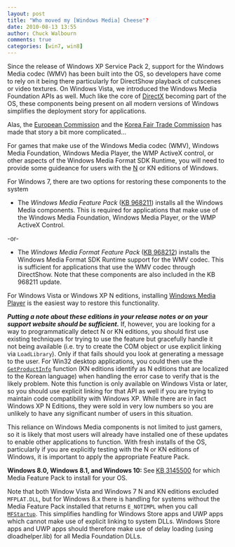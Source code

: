 ```yaml
---
layout: post
title: "Who moved my [Windows Media] Cheese"?
date: 2010-08-13 13:55
author: Chuck Walbourn
comments: true
categories: [win7, win8]
---
```

Since the release of Windows XP Service Pack 2, support for the Windows Media codec (WMV) has been built into the OS, so developers have come to rely on it being there particularly for DirectShow playback of cutscenes or video textures. On Windows Vista, we introduced the Windows Media Foundation APIs as well. Much like the core of <a href="https://docs.microsoft.com/en-us/windows/desktop/DxTechArts/directx-setup-for-game-developers">DirectX</a> becoming part of the OS, these components being present on all modern versions of Windows simplifies the deployment story for applications.
<!--more-->

Alas, the <a href="https://en.wikipedia.org/wiki/European_Commission">European Commission</a> and the <a href="https://en.wikipedia.org/wiki/Fair_Trade_Commission_(South_Korea)" title="Korea Fair Trade Commission">Korea Fair Trade Commission</a> has made that story a bit more complicated...

For games that make use of the Windows Media codec (WMV), Windows Media Foundation, Windows Media Player, the WMP ActiveX control, or other aspects of the Windows Media Format SDK Runtime, you will need to provide some guideance for users with the <a href="http://windows.microsoft.com/en-US/windows7/products/What-is-Windows-7-N-edition">N</a> or KN editions of Windows.

For Windows 7, there are two options for restoring these components to the system

<ul>
 	<li>The<em> Windows Media Feature Pack</em> (<a href="http://go.microsoft.com/fwlink/?LinkId=199842" title="Knowledge Base Article #968211">KB 968211</a>) installs all the Windows Media components. This is required for applications that make use of the Windows Media Foundation, Windows Media Player, or the WMP ActiveX Control.</li>
</ul>

-or-

<ul>
 	<li>The <em>Windows Media Format Feature Pack</em> (<a href="http://go.microsoft.com/fwlink/?LinkId=199843" title="Knowledge Base Article #968212">KB 968212</a>) installs the Windows Media Format SDK Runtime support for the WMV codec. This is sufficient for applications that use the WMV codec through DirectShow. Note that these components are also included in the KB 968211 update.</li>
</ul>

For Windows Vista or Windows XP N editions, installing <a href="http://go.microsoft.com/fwlink/?LinkId=199844">Windows Media Player</a> is the easiest way to restore this functionality.

<em><strong>Putting a note about these editions in your release notes or on your support website should be sufficient.</strong></em> If, however, you are looking for a way to programmatically detect N or KN editions, you should first use existing techniques for trying to use the feature but gracefully handle it not being available (i.e. try to create the COM object or use explicit linking via <code>LoadLibrary</code>). Only if that fails should you look at generating a message to the user. For Win32 desktop applications, you could then use the <a href="https://docs.microsoft.com/en-us/windows/desktop/api/sysinfoapi/nf-sysinfoapi-getproductinfo"><code>GetProductInfo</code></a> function (KN editions identify as N editions that are localized to the Korean language) when handling the error case to verify that is the likely problem. Note this function is only available on Windows Vista or later, so you should use explicit linking for that API as well if you are trying to maintain code compatibility with Windows XP. While there are in fact Windows XP N Editions, they were sold in very low numbers so you are unlikely to have any significant number of users in this situation.

This reliance on Windows Media components is not limited to just gamers, so it is likely that most users will already have installed one of these updates to enable other applications to function. With fresh installs of the OS, particularly if you are explicitly testing with the N or KN editions of Windows, it is important to apply the appropriate Feature Pack.

<strong>Windows 8.0, Windows 8.1, and Windows 10: </strong>See<strong> </strong><a href="https://support.microsoft.com/en-us/kb/3145500">KB 3145500</a> for which Media Feature Pack to install for your OS.

Note that both Window Vista and Windows 7 N and KN editions excluded <code>MFPLAT.DLL</code>, but for Windows 8.x there is handling for systems without the Media Feature Pack installed that returns <code>E_NOTIMPL</code> when you call <code><a href="https://docs.microsoft.com/en-us/windows/desktop/api/mfapi/nf-mfapi-mfstartup">MFStartup</a></code>. This simplifies handling for Windows Store apps and UWP apps which cannot make use of explicit linking to system DLLs. Windows Store apps and UWP apps should therefore make use of delay loading (using dloadhelper.lib) for all Media Foundation DLLs.
